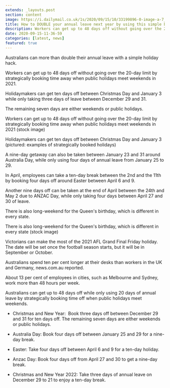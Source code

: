 ```yaml
---
extends: _layouts.post
section: content
image: https://i.dailymail.co.uk/1s/2020/09/15/10/33199896-0-image-a-7_1600163096198.jpg 
title: How to DOUBLE your annual leave next year by using this simple but VERY effective holiday hack  
description: Workers can get up to 48 days off without going over the 20-day limit by strategically booking time away when public holidays meet weekends in 2021. 
date: 2020-09-15-11-36-59 
categories: [latest, news] 
featured: true 
--- 
```

Australians can more than double their annual leave with a simple holiday hack.

Workers can get up to 48 days off without going over the 20-day limit by strategically booking time away when public holidays meet weekends in 2021.

Holidaymakers can get ten days off between Christmas Day and January 3 while only taking three days of leave between December 29 and 31.

The remaining seven days are either weekends or public holidays.

Workers can get up to 48 days off without going over the 20-day limit by strategically booking time away when public holidays meet weekends in 2021 (stock image)

Holidaymakers can get ten days off between Christmas Day and January 3 (pictured: examples of strategically booked holidays)

A nine-day getaway can also be taken between January 23 and 31 around Australia Day, while only using four days of annual leave from January 25 to 29.

In April, employees can take a ten-day break between the 2nd and the 11th by booking four days off around Easter between April 6 and 9. 

Another nine days off can be taken at the end of April between the 24th and May 2 due to ANZAC Day, while only taking four days between April 27 and 30 of leave.

There is also long-weekend for the Queen's birthday, which is different in every state.

There is also long-weekend for the Queen's birthday, which is different in every state (stock image)

Victorians can make the most of the 2021 AFL Grand Final Friday holiday. The date will be set once the football season starts, but it will be in September or October. 

Australians spend ten per cent longer at their desks than workers in the UK and Germany, news.com.au reported.

About 13 per cent of employees in cities, such as Melbourne and Sydney, work more than 48 hours per week.

Australians can get up to 48 days off while only using 20 days of annual leave by strategically booking time off when public holidays meet weekends. 

- Christmas and New Year:  Book three days off between December 29 and 31 for ten days off. The remaining seven days are either weekends or public holidays.

- Australia Day: Book four days off between January 25 and 29 for a nine-day break.

- Easter: Take four days off between April 6 and 9 for a ten-day holiday.

- Anzac Day: Book four days off from April 27 and 30 to get a nine-day break.

- Christmas and New Year 2022: Take three days of annual leave on December 29 to 21 to enjoy a ten-day break.  

